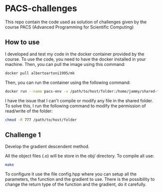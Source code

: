 # PACS-challenges
This repo contain the code used as solution of challenges given by the course PACS (Advanced Programming for Scientific Computing)

## How to use

I developed and test my code in the docker container provided by the course. To use the code, you need to have the docker installed in your machine. Then, you can pull the image using this command:
```bash 
docker pull albertoartoni1995/mk
```

Then, you can run the container using the following command:
```bash 
docker run --name pacs-env -v /path/to/host/folder:/home/jammy/shared-folder -it -d albertoartoni1995/mk
```
I have the issue that I can't compile or modify any file in the shared folder. To solve this, I run the following command to modify the permission of read/write of the folder:
```bash 
chmod -R 777 /path/to/host/folder
```
## Challenge 1

Develop the gradient descendent method. 

All the object files (.o) will be store in the obj/ directory. 
To compile all use: 
```bash
make
``` 

To configure it use the file config.hpp where you can setup all the parameters, the function and the gradient to use. There is the possibility to change the return type of the function and the gradient, do it carefully.  

